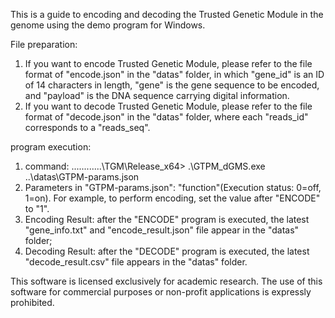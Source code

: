 
This is a guide to encoding and decoding the Trusted Genetic Module in the genome using the demo program for Windows.
 
File preparation:
1. If you want to encode Trusted Genetic Module, please refer to the file format of "encode.json" in the "datas" folder, in which "gene_id" is an ID of 14 characters in length, "gene" is the gene sequence to be encoded, and "payload" is the DNA sequence carrying digital information. 
2. If you want to decode Trusted Genetic Module, please refer to the file format of "decode.json" in the "datas" folder, where each "reads_id" corresponds to a "reads_seq".

program execution:
1. command: ............\TGM\Release_x64> .\GTPM_dGMS.exe ..\datas\GTPM-params.json
2. Parameters in "GTPM-params.json": "function"(Execution status: 0=off, 1=on). For example, to perform encoding, set the value after "ENCODE" to "1".
3. Encoding Result: after the "ENCODE" program is executed, the latest "gene_info.txt" and "encode_result.json" file appear in the "datas" folder; 
4. Decoding Result: after the "DECODE" program is executed,  the latest "decode_result.csv" file appears in the "datas" folder.

This software is licensed exclusively for academic research.
The use of this software for commercial purposes or non-profit applications is expressly prohibited.

